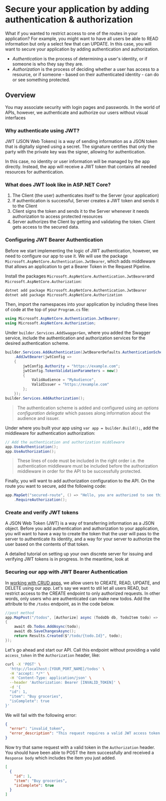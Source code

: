 # Secure your application by adding authentication & authorization

What if you wanted to restrict access to one of the routes in your application? For example, you might want to have all users be able to READ information but only a select few that can UPDATE. In this case, you will want to secure your application by adding authentication and authorization.

- _Authentication_ is the process of determining a user's identity, or if someone is who they say they are. 
- _Authorization_ is the process of deciding whether a user has access to a resource, or if someone - based on their authenticated identity - can do or see something protected.

## Overview

You may associate security with login pages and passwords. In the world of APIs, however, we authenticate and authorize our users without visual interfaces

### Why authenticate using JWT?

JWT (JSON Web Tokens) is a way of sending information as a JSON token that is digitally signed using a secret. The signature certifies that only the party with the private key was the signer, allowing for authentication.

In this case, no identity or user information will be managed by the app directly. Instead, the app will receive a JWT token that contains all needed resources for authentication. 

### What does JWT look like in ASP.NET Core?

1. The Client (the user) authenticates itself to the Server (your application)
2. If authentication is successful, Server creates a JWT token and sends it to the Client
3. Client signs the token and sends it to the Server whenever it needs authorization to access protected resources
4. Server authorizes the Client by getting and validating the token. Client gets access to the secured data. 

### Configuring JWT Bearer Authentication

Before we start implementing the logic of JWT authentication, however, we need to configure our app to use it. We will use the package `Microsoft.AspNetCore.Authentication.JwtBearer`, which adds middleware that allows an application to get a Bearer Token in the Request Pipeline. 

Install the packages `Microsoft.AspNetCore.Authentication.JwtBearer`and `Microsoft.AspNetCore.Authorization`:

```sh
dotnet add package Microsoft.AspNetCore.Authentication.JwtBearer
dotnet add package Microsoft.AspNetCore.Authorization
```

Then, import the namespaces into your application by including these lines of code at the top of your `Program.cs` file:

```csharp
using Microsoft.AspNetCore.Authentication.JwtBearer;
using Microsoft.AspNetCore.Authorization; 
```

Under `builder.Services.AddSwaggerGen`, where you added the Swagger service, include the authentication and authorization services for the desired authentication scheme.

```csharp
builder.Services.AddAuthentication(JwtBearerDefaults.AuthenticationScheme)
    .AddJwtBearer(jwtConfig =>
    {
        jwtConfig.Authority = "https://example.com";
        jwtConfig.TokenValidationParameters = new()
        {
            ValidAudience = "MyAudience",
            ValidIssuer = "https://example.com"
        };
    });
builder.Services.AddAuthorization();
```

> The authentication scheme is added and configured using an _options configuration delegate_ which passes along information about the audience and issuer.

Under where you built your app using `var app = builder.Build();`, add the middleware for authentication authorization:

```csharp
// Add the authentication and authorization middleware
app.UseAuthentication();
app.UseAuthorization();
```

> These lines of code must be included in the right order i.e. the authentication middleware must be included before the authorization middleware in order for the API to be successfully protected.

Finally, you will want to add authorization configuration to the API. On the route you want to secure, add the following code: 

```csharp
app.MapGet("secured-route", () => "Hello, you are authorized to see this!")
    .RequireAuthorization();
```

### Create and verify JWT tokens

A JSON Web Token (JWT) is a way of transferring information as a JSON object. Before you add authentication and authorization to your application, you will want to have a way to create the token that the user will pass to the server to authenticate its identity, and a way for your server to authorize the user based on the contents of that token.

A detailed tutorial on setting up your own discrete server for issuing and verifying JWT tokens is in progress. In the meantime, look at 


### Securing our app with JWT Bearer Authentication


In [working with CRUD apps](/docs/advanced/crud), we allow users to CREATE, READ, UPDATE, and DELETE using our app. Let's say we want to stil let all users READ, but restrict access to the CREATE endpoint to only authorized requests. In other words, only users who are authenticated can make new todos. Add the attribute to the `/todos` endpoint, as in the code below.

```csharp
//post method
app.MapPost("/todos", [Authorize] async (TodoDb db, TodoItem todo) =>
{
    await db.Todos.AddAsync(todo);
    await db.SaveChangesAsync();
    return Results.Created($"/todo/{todo.Id}", todo);
});

```

Let's go ahead and start our API. Call this endpoint without providing a valid `access_token` in the `Authorization` header, like:

```sh
curl -X 'POST' \
  'http://localhost:[YOUR_PORT_NAME]/todos' \
  -H 'accept: */*' \
  -H 'Content-Type: application/json' \
  --header 'Authorization: Bearer [INVALID_TOKEN]' \
  -d '{
  "id": 1,
  "item": "Buy groceries",
  "isComplete": true
}'
```

We will fail with the following error: 

```json
{
  "error": "invalid_token",
  "error_description": "This request requires a valid JWT access token to be provided"
}
```

Now try that same request with a valid token in the `Authorization` header. You should have been able to POST the item successfully and received a `Response body` which includes the item you just added.

```json
[
  {
    "id": 1,
    "item": "Buy groceries",
    "isComplete": true
  }
]
```

